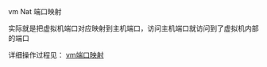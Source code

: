vm Nat 端口映射

实际就是把虚拟机端口对应映射到主机端口，访问主机端口就访问到了虚拟机内部的端口

详细操作过程见：
[vm端口映射](http://jingyan.baidu.com/article/e8cdb32b4217e737052baddb.html)
